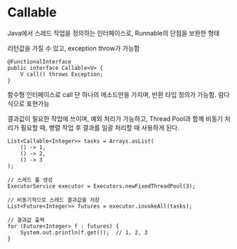 # Callable

Java에서 스레드 작업을 정의하는 인터페이스로, Runnable의 단점을 보완한 형태

리턴값을 가질 수 있고, exception throw가 가능함

    @FunctionalInterface
    public interface Callable<V> {
        V call() throws Exception;
    }

함수형 인터페이스로 call 단 하나의 메소드만을 가지며, 반환 타입 정의가 가능함. 람다식으로 표현가능

결과값이 필요한 작업에 쓰이며, 예외 처리가 가능하고, Thread Pool과 함께 비동기 처리가 필요할 때, 병렬 작업 후 결과를 일괄 처리할 때 사용하게 된다.

    List<Callable<Integer>> tasks = Arrays.asList(
        () -> 1,
        () -> 2,
        () -> 3
    );

    // 스레드 풀 생성
    ExecutorService executor = Executors.newFixedThreadPool(3);

    // 비동기적으로 스레드 결과값을 저장
    List<Future<Integer>> futures = executor.invokeAll(tasks);

    // 결과값 출력
    for (Future<Integer> f : futures) {
        System.out.println(f.get());  // 1, 2, 3
    }

